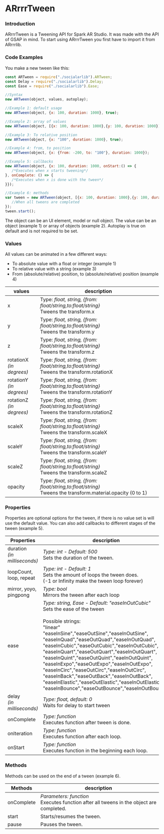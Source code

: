 # ARrrrTween
### Introduction
ARrrrTween is a Tweening API for Spark AR Studio. It was made with the API of GSAP in mind. To start using ARrrrTween you first have to import it from ARrrrlib.

### Code Examples
You make a new tween like this:
```javascript
const ARTween = require("./socialarlib").ARTween;
const Delay = require("./socialarlib").Delay;
const Ease = require("./socialarlib").Ease;

//Syntax
new ARTween(object, values, autoplay);

//Example 1: default usage
new ARTween(object, {x: 100, duration: 1000}, true);

//Example 2: array of values
new ARTween(object, [{x: 100, duration: 1000},{y: 100, duration: 1000}];

//Example 3: To relative position
new ARTween(object, {x: "100", duration: 1000}, true);

//Example 4: from, to position
new ARTween(object, {x: {from: -200, to: "100"}, duration: 1000});

//Example 5: callbacks
new ARTween(object, {x: 100, duration: 1000, onStart:() => {
   /*Executes when x starts tweening*/
}, onComplete: () => {
   /*Executes when x is done with the tween*/
}});

//Example 6: methods
var tween = new ARTween(object, [{x: 100, duration: 1000},{y: 100, duration: 1000}],false).onComplete(function(){
   //When all tweens are completed
});
tween.start();
```

The object can be an UI element, model or null object.
The value can be an object (example 1) or array of objects (example 2).
Autoplay is true on default and is not required to be set.

### Values
All values can be animated in a few different ways:
- To absolute value with a float or integer (example 1)
- To relative value with a string (example 3)
- From (absolute/relative) position, to (absolute/relative) position (example 4)

values | description
--- | ---
x | Type: *float, string, {from: float/string,to:float/string}* <br> Tweens the transform.x
y | Type: *float, string, {from: float/string,to:float/string}* <br> Tweens the transform.y
z | Type: *float, string, {from: float/string,to:float/string}* <br> Tweens the transform.z
rotationX <br/> *(in degrees)*| Type: *float, string, {from: float/string,to:float/string}* <br> Tweens the transform.rotationX
rotationY <br/> *(in degrees)*| Type: *float, string, {from: float/string,to:float/string}* <br> Tweens the transform.rotationY
rotationZ <br/> *(in degrees)*| Type: *float, string, {from: float/string,to:float/string}* <br> Tweens the transform.rotationZ
scaleX | Type: *float, string, {from: float/string,to:float/string}* <br> Tweens the transform.scaleX
scaleY | Type: *float, string, {from: float/string,to:float/string}* <br> Tweens the transform.scaleY
scaleZ | Type: *float, string, {from: float/string,to:float/string}* <br> Tweens the transform.scaleZ
opacity | Type: *float, string, {from: float/string,to:float/string}* <br> Tweens the transform.material.opacity (0 to 1)

### Properties
Properties are optional options for the tween, if there is no value set is will use the default value. You can also add callbacks to different stages of the tween (example 5).

Properties | description
---|---
duration <br> *(in milliseconds)* | *Type: int - Default: 500* <br> Sets the duration of the tween.
loopCount, loop, repeat | *Type: int - Default: 1* <br> Sets the amount of loops the tween does. <br> (-1 or Infinity make the tween loop forever)
mirror, yoyo, pingpong | *Type: bool* <br> Mirrors the tween after each loop
ease | *Type: string, Ease - Default: "easeInOutCubic"* <br> Sets the ease of the tween <br> <br> Possible strings: <br> "linear" <br> "easeInSine","easeOutSine","easeInOutSine", <br> "easeInQuad","easeOutQuad","easeInOutQuad", <br> "easeInCubic","easeOutCubic","easeInOutCubic", <br> "easeInQuart","easeOutQuart","easeInOutQuart", <br> "easeInQuint","easeOutQuint","eaeInOutQuint", <br> "easeInExpo","easeOutExpo","easeInOutExpo", <br> "easeInCirc","easeOutCirc","easeInOutCirc", <br> "easeInBack","easeOutBack","easeInOutBack", <br> "easeInElastic","easeOutElastic","easeInOutElastic", <br> "easeInBounce","easeOutBounce","easeInOutBounce"
delay <br> *(in milliseconds)* | *Type: float, default: 0* <br> Waits for delay to start tween
onComplete | *Type: function* <br> Executes function after tween is done.
onIteration | *Type: function* <br> Executes function after each loop.
onStart | *Type: function* <br> Executes function in the beginning each loop.

### Methods
Methods can be used on the end of a tween (example 6).

Methods | description
---|---
onComplete | *Parameters: function* <br> Executes function after all tweens in the object are completed.
start | Starts/resumes the tween.
pause | Pauses the tween.